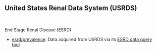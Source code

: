 ## United States Renal Data System (USRDS)

<br>

End Stage Renal Disease (ESRD)
* [esrd/prevalence](./esrd/prevalence): Data acquired from USRDS via its [ESRD data query tool](https://www.usrds.org/data-query-tools/esrd-prevalent-count/)
